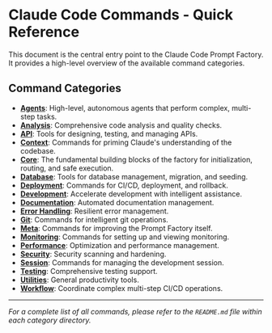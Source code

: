 # Claude Code Commands - Quick Reference

This document is the central entry point to the Claude Code Prompt Factory. It provides a high-level overview of the available command categories.

## Command Categories

*   [**Agents**](./agents/README.md): High-level, autonomous agents that perform complex, multi-step tasks.
*   [**Analysis**](./analysis/README.md): Comprehensive code analysis and quality checks.
*   [**API**](./api/README.md): Tools for designing, testing, and managing APIs.
*   [**Context**](./context/README.md): Commands for priming Claude's understanding of the codebase.
*   [**Core**](./core/README.md): The fundamental building blocks of the factory for initialization, routing, and safe execution.
*   [**Database**](./database/README.md): Tools for database management, migration, and seeding.
*   [**Deployment**](./deployment/README.md): Commands for CI/CD, deployment, and rollback.
*   [**Development**](./development/README.md): Accelerate development with intelligent assistance.
*   [**Documentation**](./documentation/README.md): Automated documentation management.
*   [**Error Handling**](./error/README.md): Resilient error management.
*   [**Git**](./git/README.md): Commands for intelligent git operations.
*   [**Meta**](./meta/README.md): Commands for improving the Prompt Factory itself.
*   [**Monitoring**](./monitoring/README.md): Commands for setting up and viewing monitoring.
*   [**Performance**](./performance/README.md): Optimization and performance management.
*   [**Security**](./security/README.md): Security scanning and hardening.
*   [**Session**](./session/README.md): Commands for managing the development session.
*   [**Testing**](./testing/README.md): Comprehensive testing support.
*   [**Utilities**](./utilities/README.md): General productivity tools.
*   [**Workflow**](./workflow/README.md): Coordinate complex multi-step CI/CD operations.

---
*For a complete list of all commands, please refer to the `README.md` file within each category directory.*